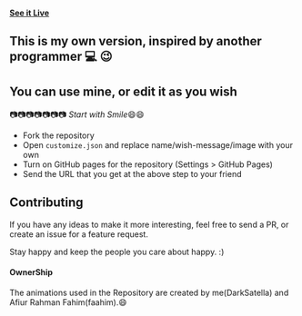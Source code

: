 
#### [See it Live]([https://darksatella.github.io/ValentineWish/])

## This is my own version, inspired by another programmer :computer: :wink:
## You can use mine, or edit it as you wish

:camera::camera::camera::camera::camera::camera::camera:
*Start with Smile*:smile::smile:

* Fork the repository
* Open `customize.json` and replace name/wish-message/image with your own
* Turn on GitHub pages for the repository (Settings > GitHub Pages)
* Send the URL that you get at the above step to your friend


## Contributing

If you have any ideas to make it more interesting, feel free to send a PR, or create an issue for a feature request.

Stay happy and keep the people you care about happy. :)

#### OwnerShip
 The animations used in the Repository are created by me(DarkSatella) and Afiur Rahman Fahim(faahim).:smile:
